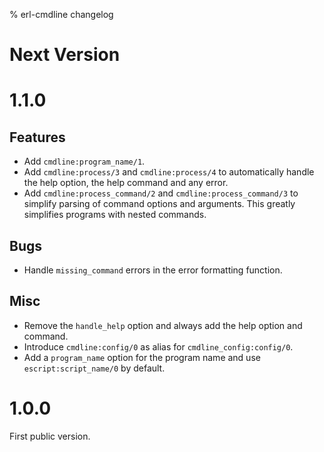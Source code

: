 % erl-cmdline changelog

# Next Version

# 1.1.0
## Features
- Add `cmdline:program_name/1`.
- Add `cmdline:process/3` and `cmdline:process/4` to automatically handle the
  help option, the help command and any error.
- Add `cmdline:process_command/2` and `cmdline:process_command/3` to simplify
  parsing of command options and arguments. This greatly simplifies programs
  with nested commands.
## Bugs
- Handle `missing_command` errors in the error formatting function.
## Misc
- Remove the `handle_help` option and always add the help option and command.
- Introduce `cmdline:config/0` as alias for `cmdline_config:config/0`.
- Add a `program_name` option for the program name and use
  `escript:script_name/0` by default.

# 1.0.0
First public version.
